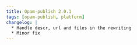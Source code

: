 ```yaml
---
title: Opam-publish 2.0.1
tags: [opam-publish, platform]
changelog: |
  * Handle descr, url and files in the rewriting
  * Minor fix
---
```


